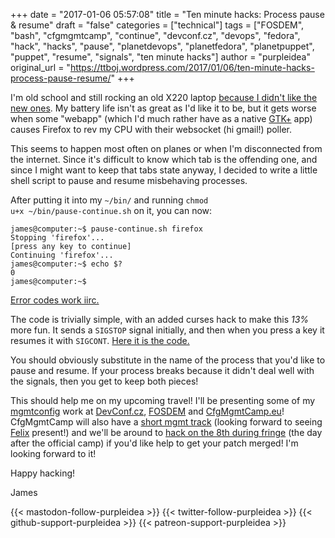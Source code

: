 +++
date = "2017-01-06 05:57:08"
title = "Ten minute hacks: Process pause & resume"
draft = "false"
categories = ["technical"]
tags = ["FOSDEM", "bash", "cfgmgmtcamp", "continue", "devconf.cz", "devops", "fedora", "hack", "hacks", "pause", "planetdevops", "planetfedora", "planetpuppet", "puppet", "resume", "signals", "ten minute hacks"]
author = "purpleidea"
original_url = "https://ttboj.wordpress.com/2017/01/06/ten-minute-hacks-process-pause-resume/"
+++

I'm old school and still rocking an old X220 laptop <a href="/blog/2014/02/02/scathing-review-of-the-lenovo-x240/">because I didn't like the new ones</a>. My battery life isn't as great as I'd like it to be, but it gets worse when some "webapp" (which I'd much rather have as a native <a href="https://en.wikipedia.org/wiki/GTK%2B">GTK+</a> app) causes Firefox to rev my CPU with their websocket (hi gmail!) poller.

This seems to happen most often on planes or when I'm disconnected from the internet. Since it's difficult to know which tab is the offending one, and since I might want to keep that tabs state anyway, I decided to write a little shell script to pause and resume misbehaving processes.

After putting it into my <code>~/bin/</code> and running <code>chmod u+x ~/bin/pause-continue.sh</code> on it, you can now:

```
james@computer:~$ pause-continue.sh firefox
Stopping 'firefox'...
[press any key to continue]
Continuing 'firefox'...
james@computer:~$ echo $?
0
james@computer:~$
```
<a href="/blog/2014/01/29/show-the-exit-status-in-your-ps1/">Error codes work iirc.</a>

The code is trivially simple, with an added curses hack to make this <em>13%</em> more fun. It sends a <code>SIGSTOP</code> signal initially, and then when you press a key it resumes it with <code>SIGCONT</code>. <a href="https://gist.github.com/purpleidea/79e18e66f42ff34d96d4a1fe835124d1">Here it is the code.</a>

You should obviously substitute in the name of the process that you'd like to pause and resume. If your process breaks because it didn't deal well with the signals, then you get to keep both pieces!

This should help me on my upcoming travel! I'll be presenting some of my <a href="/tags/mgmtconfig/">mgmtconfig</a> work at <a href="https://devconf.cz/schedule.html">DevConf.cz</a>, <a href="https://fosdem.org/2017/schedule/event/mgmt/">FOSDEM</a> and <a href="http://cfgmgmtcamp.eu/schedule/index.html#future">CfgMgmtCamp.eu</a>! CfgMgmtCamp will also have a <a href="http://cfgmgmtcamp.eu/schedule/index.html#mgmt">short mgmt track</a> (looking forward to seeing <a href="https://twitter.com/felis_rex">Felix</a> present!) and we'll be around to <a href="http://cfgmgmtcamp.eu/fringe.html#mgmt">hack on the 8th during fringe</a> (the day after the official camp) if you'd like help to get your patch merged! I'm looking forward to it!

Happy hacking!

James

{{< mastodon-follow-purpleidea >}}
{{< twitter-follow-purpleidea >}}
{{< github-support-purpleidea >}}
{{< patreon-support-purpleidea >}}
